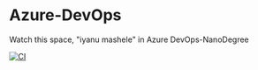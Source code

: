 # Azure-DevOps

Watch this space, "iyanu mashele" in Azure DevOps-NanoDegree

[![CI](https://github.com/samuelarogbonlo/Azure-DevOps/actions/workflows/main.yml/badge.svg?branch=main)](https://github.com/samuelarogbonlo/Azure-DevOps/actions/workflows/main.yml)
